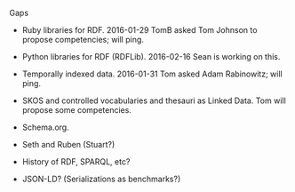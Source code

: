Gaps

- Ruby libraries for RDF.  2016-01-29 TomB asked Tom Johnson to propose competencies;
  will ping.

- Python libraries for RDF (RDFLib). 2016-02-16 Sean is working on this.

- Temporally indexed data.  2016-01-31 Tom asked Adam Rabinowitz; will ping.

- SKOS and controlled vocabularies and thesauri as Linked Data.
  Tom will propose some competencies.

- Schema.org.

- Seth and Ruben (Stuart?)

- History of RDF, SPARQL, etc?

- JSON-LD? (Serializations as benchmarks?)

